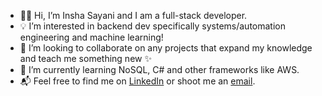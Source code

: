 - 👋🏽 Hi, I’m Insha Sayani and I am a full-stack developer.
- 💡 I’m interested in backend dev specifically systems/automation engineering and machine learning!
- 🧩 I’m looking to collaborate on any projects that expand my knowledge and teach me something new ✨
- 🦋 I’m currently learning NoSQL, C# and other frameworks like AWS.
- 📬 Feel free to find me on [LinkedIn](https://www.linkedin.com/in/inshasayani/) or shoot me an [email](mailto:isayani95@gmail.com). 

<!---
isayani/isayani is a ✨ special ✨ repository because its `README.md` (this file) appears on your GitHub profile.
You can click the Preview link to take a look at your changes.
--->
